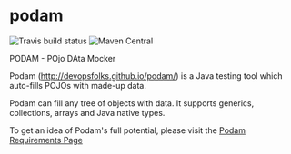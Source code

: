 podam
=====

![Travis build status](https://travis-ci.org/devopsfolks/podam.svg?branch=develop)
![Maven Central](https://maven-badges.herokuapp.com/maven-central/uk.co.jemos.podam/podam/badge.svg)

PODAM - POjo DAta Mocker

Podam (http://devopsfolks.github.io/podam/) is a Java testing tool which auto-fills POJOs with made-up data.

Podam can fill any tree of objects with data. It supports generics, collections, arrays and Java native types. 

To get an idea of Podam's full potential, please visit the [Podam Requirements Page](http://devopsfolks.github.io/podam/serenity/capabilities.html)
